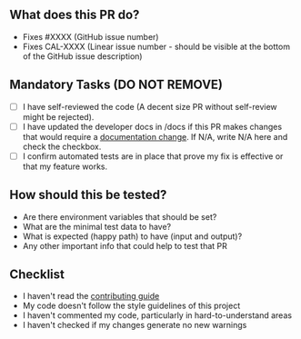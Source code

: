 ## What does this PR do?

<!-- Please include a summary of the change and which issue is fixed. Please also include relevant motivation and context. List any dependencies that are required for this change. -->

- Fixes #XXXX (GitHub issue number)
- Fixes CAL-XXXX (Linear issue number - should be visible at the bottom of the GitHub issue description)

<!-- Please provide a loom video for visual changes to speed up reviews
 Loom Video: https://www.loom.com/
-->

## Mandatory Tasks (DO NOT REMOVE)

- [ ] I have self-reviewed the code (A decent size PR without self-review might be rejected).
- [ ] I have updated the developer docs in /docs if this PR makes changes that would require a [documentation change](https://cal.com/docs). If N/A, write N/A here and check the checkbox.
- [ ] I confirm automated tests are in place that prove my fix is effective or that my feature works.

## How should this be tested?

<!-- Please describe the tests that you ran to verify your changes. Provide instructions so we can reproduce. Please also list any relevant details for your test configuration. Write details that help to start the tests -->

- Are there environment variables that should be set?
- What are the minimal test data to have?
- What is expected (happy path) to have (input and output)?
- Any other important info that could help to test that PR

## Checklist

<!-- Remove bullet points below that don't apply to you -->

- I haven't read the [contributing guide](https://github.com/nakartha/nakartha/blob/main/CONTRIBUTING.md)
- My code doesn't follow the style guidelines of this project
- I haven't commented my code, particularly in hard-to-understand areas
- I haven't checked if my changes generate no new warnings
